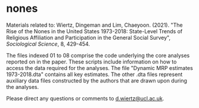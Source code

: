 # nones
Materials related to: Wiertz, Dingeman and Lim, Chaeyoon. (2021). "The Rise of the Nones in the United States 1973-2018: State-Level Trends of Religious Affiliation and Participation in the General Social Survey", <em>Sociological Science</em>, 8, 429-454.

The files indexed 01 to 08 comprise the code underlying the core analyses reported on in the paper. These scripts include information on how to access the data required for the analyses. The file "Dynamic MRP estimates 1973-2018.dta" contains all key estimates. The other .dta files represent auxiliary data files constructed by the authors that are drawn upon during the analyses.   

Please direct any questions or comments to d.wiertz@ucl.ac.uk. 
